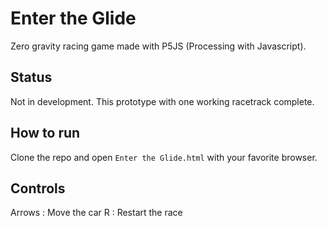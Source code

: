 # Enter the Glide
Zero gravity racing game made with P5JS (Processing with Javascript).

## Status

Not in development. This prototype with one working racetrack complete.

## How to run

Clone the repo and open `Enter the Glide.html` with your favorite browser. 

## Controls

Arrows : Move the car
R : Restart the race
